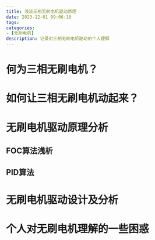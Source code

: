 ```yaml
---
title: 浅淡三相无刷电机驱动原理
date: 2023-12-01 09:06:10
tags:
categories:
- [无刷电机]
description: 记录对三相无刷电机驱动的个人理解
---
```


# 何为三相无刷电机？




# 如何让三相无刷电机动起来？


# 无刷电机驱动原理分析

## FOC算法浅析


## PID算法

# 无刷电机驱动设计及分析






# 个人对无刷电机理解的一些困惑


